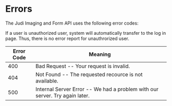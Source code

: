 # Errors


The Judi Imaging and Form API uses the following error codes:

<aside class="notice">
	If a user is unauthorized user, system will automatically transfer to the log in page. Thus, there is no error report for unauthrorized user.
</aside>

Error Code | Meaning
---------- | -------
400 | Bad Request -- Your request is invalid.
404 | Not Found -- The requested recource is not available.
500 | Internal Server Error -- We had a problem with our server. Try again later.
